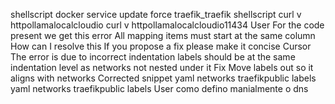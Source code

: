 shellscript
docker service update force traefik_traefik
shellscript
curl v httpollamalocalcloudio
curl v httpollamalocalcloudio11434
User
For the code present we get this error
All mapping items must start at the same column
How can I resolve this If you propose a fix please make it concise
Cursor
The error is due to incorrect indentation labels should be at the same indentation level as networks not nested under it
Fix Move labels out so it aligns with networks
Corrected snippet
yaml
networks
 traefikpublic
labels
yaml
networks
 traefikpublic
labels
User
como defino manialmente o dns